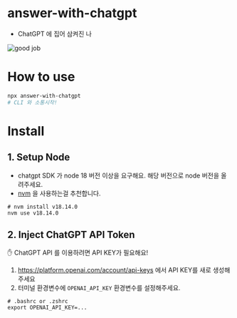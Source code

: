 # answer-with-chatgpt

- ChatGPT 에 집어 삼켜진 나

![good job](https://user-images.githubusercontent.com/886706/218420082-dd569166-a5d6-46f1-ac82-a70606b1728e.gif)


# How to use

```sh
npx answer-with-chatgpt
# CLI 와 소통시작!
```

# Install

## 1. Setup Node
- chatgpt SDK 가 node 18 버전 이상을 요구해요. 해당 버전으로 node 버전을 올려주세요.
- [nvm](https://github.com/nvm-sh/nvm) 을 사용하는걸 추천합니다.

```tsx
# nvm install v18.14.0
nvm use v18.14.0
```

## 2. Inject ChatGPT API Token
​:hand:​ ChatGPT API 를 이용하려면 API KEY가 필요해요!

1. https://platform.openai.com/account/api-keys 에서 API KEY를 새로 생성해주세요
2. 터미널 환경변수에 `OPENAI_API_KEY` 환경변수를 설정해주세요.
```
# .bashrc or .zshrc
export OPENAI_API_KEY=...
```